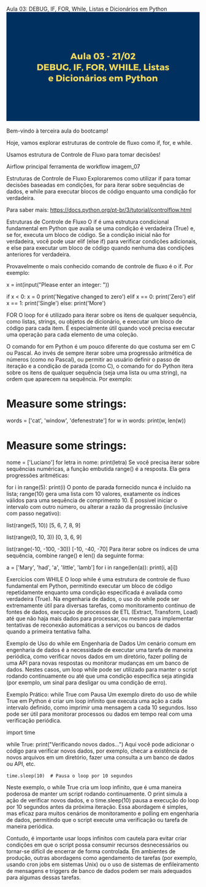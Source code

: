 Aula 03: DEBUG, IF, FOR, While, Listas e Dicionários em Python
![imagem](image.png)

Bem-vindo à terceira aula do bootcamp!

Hoje, vamos explorar estruturas de controle de fluxo como if, for, e while.

Usamos estrutura de Controle de Fluxo para tomar decisões!


Airflow principal ferramenta de workflow imagem_07

Estruturas de Controle de Fluxo
Exploraremos como utilizar if para tomar decisões baseadas em condições, for para iterar sobre sequências de dados, e while para executar blocos de código enquanto uma condição for verdadeira.

Para saber mais: https://docs.python.org/pt-br/3/tutorial/controlflow.html

Estruturas de Controle de Fluxo
O if é uma estrutura condicional fundamental em Python que avalia se uma condição é verdadeira (True) e, se for, executa um bloco de código. Se a condição inicial não for verdadeira, você pode usar elif (else if) para verificar condições adicionais, e else para executar um bloco de código quando nenhuma das condições anteriores for verdadeira.

Provavelmente o mais conhecido comando de controle de fluxo é o if. Por exemplo:

x = int(input("Please enter an integer: "))

if x < 0:
    x = 0
    print('Negative changed to zero')
elif x == 0:
    print('Zero')
elif x == 1:
    print('Single')
else:
    print('More')


FOR
O loop for é utilizado para iterar sobre os itens de qualquer sequência, como listas, strings, ou objetos de dicionário, e executar um bloco de código para cada item. É especialmente útil quando você precisa executar uma operação para cada elemento de uma coleção.

O comando for em Python é um pouco diferente do que costuma ser em C ou Pascal. Ao invés de sempre iterar sobre uma progressão aritmética de números (como no Pascal), ou permitir ao usuário definir o passo de iteração e a condição de parada (como C), o comando for do Python itera sobre os itens de qualquer sequência (seja uma lista ou uma string), na ordem que aparecem na sequência. Por exemplo:

# Measure some strings:
words = ['cat', 'window', 'defenestrate']
for w in words:
    print(w, len(w))
# Measure some strings:
nome = ['Luciano']
for letra in nome:
    print(letra)
Se você precisa iterar sobre sequências numéricas, a função embutida range() é a resposta. Ela gera progressões aritméticas:

for i in range(5):
    print(i)
O ponto de parada fornecido nunca é incluído na lista; range(10) gera uma lista com 10 valores, exatamente os índices válidos para uma sequência de comprimento 10. É possível iniciar o intervalo com outro número, ou alterar a razão da progressão (inclusive com passo negativo):

list(range(5, 10))
[5, 6, 7, 8, 9]

list(range(0, 10, 3))
[0, 3, 6, 9]

list(range(-10, -100, -30))
[-10, -40, -70]
Para iterar sobre os índices de uma sequência, combine range() e len() da seguinte forma:

a = ['Mary', 'had', 'a', 'little', 'lamb']
for i in range(len(a)):
    print(i, a[i])

Exercícios com WHILE
O loop while é uma estrutura de controle de fluxo fundamental em Python, permitindo executar um bloco de código repetidamente enquanto uma condição especificada é avaliada como verdadeira (True). Na engenharia de dados, o uso do while pode ser extremamente útil para diversas tarefas, como monitoramento contínuo de fontes de dados, execução de processos de ETL (Extract, Transform, Load) até que não haja mais dados para processar, ou mesmo para implementar tentativas de reconexão automáticas a serviços ou bancos de dados quando a primeira tentativa falha.

Exemplo de Uso do while em Engenharia de Dados
Um cenário comum em engenharia de dados é a necessidade de executar uma tarefa de maneira periódica, como verificar novos dados em um diretório, fazer polling de uma API para novas respostas ou monitorar mudanças em um banco de dados. Nestes casos, um loop while pode ser utilizado para manter o script rodando continuamente ou até que uma condição específica seja atingida (por exemplo, um sinal para desligar ou uma condição de erro).

Exemplo Prático: while True com Pausa
Um exemplo direto do uso de while True em Python é criar um loop infinito que executa uma ação a cada intervalo definido, como imprimir uma mensagem a cada 10 segundos. Isso pode ser útil para monitorar processos ou dados em tempo real com uma verificação periódica.

import time

while True:
    print("Verificando novos dados...")
    Aqui você pode adicionar o código para verificar novos dados,
    por exemplo, checar a existência de novos arquivos em um diretório,
    fazer uma consulta a um banco de dados ou API, etc.
    
    time.sleep(10)  # Pausa o loop por 10 segundos
Neste exemplo, o while True cria um loop infinito, que é uma maneira poderosa de manter um script rodando continuamente. O print simula a ação de verificar novos dados, e o time.sleep(10) pausa a execução do loop por 10 segundos antes da próxima iteração. Essa abordagem é simples, mas eficaz para muitos cenários de monitoramento e polling em engenharia de dados, permitindo que o script execute uma verificação ou tarefa de maneira periódica.

Contudo, é importante usar loops infinitos com cautela para evitar criar condições em que o script possa consumir recursos desnecessários ou tornar-se difícil de encerrar de forma controlada. Em ambientes de produção, outras abordagens como agendamento de tarefas (por exemplo, usando cron jobs em sistemas Unix) ou o uso de sistemas de enfileiramento de mensagens e triggers de banco de dados podem ser mais adequados para algumas dessas tarefas.